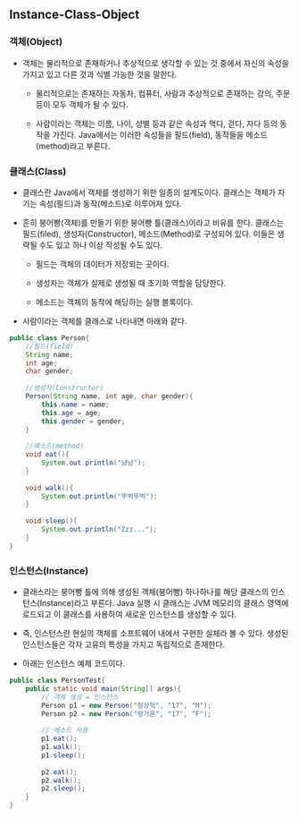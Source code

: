 ## Instance-Class-Object

### 객체(Object)

* 객체는 물리적으로 존재하거나 추상적으로 생각할 수 있는 것 중에서 자신의 속성을 가지고 있고 다른 것과 식별 가능한 것을 말한다.

    * 물리적으로는 존재하는 자동차, 컴퓨터, 사람과 추상적으로 존재하는 강의, 주문 등이 모두 객체가 될 수 있다.

    * 사람이라는 객체는 이름, 나이, 성별 등과 같은 속성과 먹다, 걷다, 자다 등의 동작을 가진다. Java에서는 이러한 속성들을 필드(field), 동작들을 메소드(method)라고 부른다.

### 클래스(Class)

* 클래스란 Java에서 객체를 생성하기 위한 일종의 설계도이다. 클래스는 객체가 자기는 속성(필드)과 동작(메소드)로 이루어져 있다.

* 흔히 붕어빵(객체)를 만들기 위한 붕어빵 틀(클래스)이라고 비유를 한다. 클래스는 필드(filed), 생성자(Constructor), 메소드(Method)로 구성되어 있다. 이들은 생략될 수도 있고 하나 이상 작성될 수도 있다.

    * 필드는 객체의 데이터가 저장되는 곳이다.

    * 생성자는 객체가 실제로 생성될 때 초기화 역할을 담당한다.

    * 메소드는 객체의 동작에 해당하는 실행 블록이다.

* 사람이라는 객체를 클래스로 나타내면 아래와 같다.

```java
public class Person{
    //필드(field)
    String name;
    int age;
    char gender;
    
    //생성자(Constructor)
    Person(String name, int age, char gender){
        this.name = name;
        this.age = age;
        this.gender = gender;
    }
    
    //메소드(method)
    void eat(){
        System.out.println("냠냠");
    }
    
    void walk(){
        System.out.println("뚜벅뚜벅");
    }
    
    void sleep(){
        System.out.println("Zzz...");
    }
}
```

### 인스턴스(Instance)

* 클래스라는 붕어빵 틀에 의해 생성된 객체(붕어빵) 하나하나를 해당 클래스의 인스턴스(Instance)라고 부른다. Java 실행 시 클래스는 JVM 메모리의 클래스 영역에 로드되고 이 클래스를 사용하여 새로운 인스턴스를 생성할 수 있다.

* 즉, 인스턴스란 현실의 객체를 소프트웨어 내에서 구현한 실체라 볼 수 있다. 생성된 인스턴스들은 각자 고유의 특성을 가지고 독립적으로 존재한다.

* 아래는 인스턴스 예제 코드이다.

```java
public class PersonTest{
    public static void main(String[] args){
        // 객체 생성 = 인스턴스
        Person p1 = new Person("정상혁", "17", "M"); 
        Person p2 = new Person("방가온", "17", "F");
        
        // 메소드 사용
        p1.eat();
        p1.walk();
        p1.sleep();
        
        p2.eat();
        p2.walk();
        p2.sleep();
    }
}
```